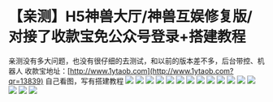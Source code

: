 # 【亲测】H5神兽大厅/神兽互娱修复版/对接了收款宝免公众号登录+搭建教程

亲测没有多大问题，也没有很仔细的去测试，和以前的版本差不多，后台带控、机器人
收款宝地址：[http://www.1ytaob.com](http://www.1ytaob.com?qr=13839)
自己看图，写有搭建教程
[![](https://wukongymw.com/wp-content/uploads/2022/10/1667220837-e50d447c01bea8a.png)](https://wukongymw.com/wp-content/uploads/2022/10/1667220837-e50d447c01bea8a.png)
[![](https://wukongymw.com/wp-content/uploads/2022/10/1667220847-7279d2cd4a33547.png)](https://wukongymw.com/wp-content/uploads/2022/10/1667220847-7279d2cd4a33547.png)
[![](https://wukongymw.com/wp-content/uploads/2022/10/1667220838-af651dcf16d7102.jpg)](https://wukongymw.com/wp-content/uploads/2022/10/1667220838-af651dcf16d7102.jpg)
[![](https://wukongymw.com/wp-content/uploads/2022/10/1667220848-8c807ea59ca7ad9.jpg)](https://wukongymw.com/wp-content/uploads/2022/10/1667220848-8c807ea59ca7ad9.jpg)
[![](https://wukongymw.com/wp-content/uploads/2022/10/1667220852-0d79c62561df864.png)](https://wukongymw.com/wp-content/uploads/2022/10/1667220852-0d79c62561df864.png)
[![](https://wukongymw.com/wp-content/uploads/2022/10/1667220860-49128891c26a72c.png)](https://wukongymw.com/wp-content/uploads/2022/10/1667220860-49128891c26a72c.png)
[![](https://wukongymw.com/wp-content/uploads/2022/10/1667220869-cbda8835afec904.png)](https://wukongymw.com/wp-content/uploads/2022/10/1667220869-cbda8835afec904.png)
[![](https://wukongymw.com/wp-content/uploads/2022/10/1667220874-dd7b1da07d28087.png)](https://wukongymw.com/wp-content/uploads/2022/10/1667220874-dd7b1da07d28087.png)
[![](https://wukongymw.com/wp-content/uploads/2022/10/1667220879-a275df633553659.png)](https://wukongymw.com/wp-content/uploads/2022/10/1667220879-a275df633553659.png)
[![](https://wukongymw.com/wp-content/uploads/2022/10/1667220885-b896ff3e36e8aff.png)](https://wukongymw.com/wp-content/uploads/2022/10/1667220885-b896ff3e36e8aff.png)
[![](https://wukongymw.com/wp-content/uploads/2022/10/1667220889-9b47ab9c2c9d4df.png)](https://wukongymw.com/wp-content/uploads/2022/10/1667220889-9b47ab9c2c9d4df.png)
[![](https://wukongymw.com/wp-content/uploads/2022/10/1667220892-506f61bf295c7aa.png)](https://wukongymw.com/wp-content/uploads/2022/10/1667220892-506f61bf295c7aa.png)
[![](https://wukongymw.com/wp-content/uploads/2022/10/1667220875-aa0c02865588e40.jpg)](https://wukongymw.com/wp-content/uploads/2022/10/1667220875-aa0c02865588e40.jpg)
[![](https://wukongymw.com/wp-content/uploads/2022/10/1667220870-2fa6584974ceb96.jpg)](https://wukongymw.com/wp-content/uploads/2022/10/1667220870-2fa6584974ceb96.jpg)
[![](https://wukongymw.com/wp-content/uploads/2022/10/1667220853-85994d6fa7f732d.jpg)](https://wukongymw.com/wp-content/uploads/2022/10/1667220853-85994d6fa7f732d.jpg)
[![](https://wukongymw.com/wp-content/uploads/2022/10/1667220861-0c72bc36c54dff7.jpg)](https://wukongymw.com/wp-content/uploads/2022/10/1667220861-0c72bc36c54dff7.jpg)